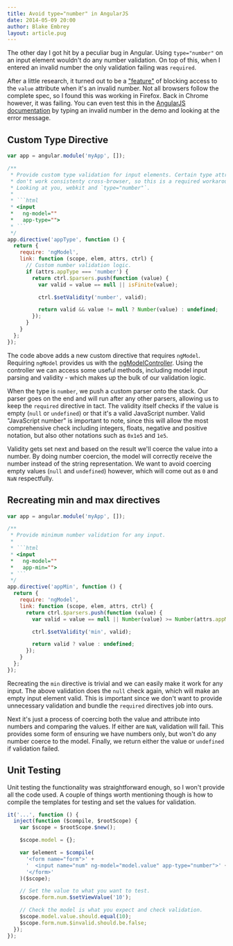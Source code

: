 ```yaml
---
title: Avoid type="number" in AngularJS
date: 2014-05-09 20:00
author: Blake Embrey
layout: article.pug
---
```


The other day I got hit by a peculiar bug in Angular. Using `type="number"` on an input element wouldn't do any number validation. On top of this, when I entered an invalid number the only validation failing was `required`.

After a little research, it turned out to be a ["feature"](http://www.w3.org/TR/html5/forms.html#number-state-%28type=number%29) of blocking access to the `value` attribute when it's an invalid number. Not all browsers follow the complete spec, so I found this was working in Firefox. Back in Chrome however, it was failing. You can even test this in the [AngularJS documentation](https://docs.angularjs.org/api/ng/input/input%5Bnumber%5D) by typing an invalid number in the demo and looking at the error message.

## Custom Type Directive

~~~javascript
var app = angular.module('myApp', []);

/**
 * Provide custom type validation for input elements. Certain type attributes
 * don't work consistenty cross-browser, so this is a required workaround.
 * Looking at you, webkit and `type="number"`.
 *
 * ```html
 * <input
 *   ng-model=""
 *   app-type="">
 * ```
 */
app.directive('appType', function () {
  return {
    require: 'ngModel',
    link: function (scope, elem, attrs, ctrl) {
      // Custom number validation logic.
      if (attrs.appType === 'number') {
        return ctrl.$parsers.push(function (value) {
          var valid = value == null || isFinite(value);

          ctrl.$setValidity('number', valid);

          return valid && value != null ? Number(value) : undefined;
        });
      }
    }
  };
});
~~~

The code above adds a new custom directive that requires `ngModel`. Requiring `ngModel` provides us with the [ngModelController](http://docs.angularjs.org/api/ng.directive:ngModel.NgModelController). Using the controller we can access some useful methods, including model input parsing and validity - which makes up the bulk of our validation logic.

When the type is `number`, we push a custom parser onto the stack. Our parser goes on the end and will run after any other parsers, allowing us to keep the `required` directive in tact. The validity itself checks if the value is empty (`null` or `undefined`) or that it's a valid JavaScript number. Valid "JavaScript number" is important to note, since this will allow the most comprehensive check including integers, floats, negative and positive notation, but also other notations such as `0x1e5` and `1e5`.

Validity gets set next and based on the result we'll coerce the value into a number. By doing number coercion, the model will correctly receive the number instead of the string representation. We want to avoid coercing empty values (`null` and `undefined`) however, which will come out as `0` and `NaN` respectfully.

## Recreating min and max directives

~~~javascript
var app = angular.module('myApp', []);

/**
 * Provide minimum number validation for any input.
 *
 * ```html
 * <input
 *   ng-model=""
 *   app-min="">
 * ```
 */
app.directive('appMin', function () {
  return {
    require: 'ngModel',
    link: function (scope, elem, attrs, ctrl) {
      return ctrl.$parsers.push(function (value) {
        var valid = value == null || Number(value) >= Number(attrs.appMin);

        ctrl.$setValidity('min', valid);

        return valid ? value : undefined;
      });
    }
  };
});
~~~

Recreating the `min` directive is trivial and we can easily make it work for any input. The above validation does the `null` check again, which will make an empty input element valid. This is important since we don't want to provide unnecessary validation and bundle the `required` directives job into ours.

Next it's just a process of coercing both the value and attribute into numbers and comparing the values. If either are `NaN`, validation will fail. This provides some form of ensuring we have numbers only, but won't do any number coerce to the model. Finally, we return either the value or `undefined` if validation failed.

## Unit Testing

Unit testing the functionality was straightforward enough, so I won't provide all the code used. A couple of things worth mentioning though is how to compile the templates for testing and set the values for validation.

```javascript
it('...', function () {
  inject(function ($compile, $rootScope) {
    var $scope = $rootScope.$new();

    $scope.model = {};

    var $element = $compile(
      '<form name="form">' +
      '  <input name="num" ng-model="model.value" app-type="number">' +
      '</form>'
    )($scope);

    // Set the value to what you want to test.
    $scope.form.num.$setViewValue('10');

    // Check the model is what you expect and check validation.
    $scope.model.value.should.equal(10);
    $scope.form.num.$invalid.should.be.false;
  });
});
```
